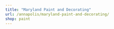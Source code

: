 ```yaml
---
title: "Maryland Paint and Decorating"
url: /annapolis/maryland-paint-and-decorating/
shop: paint
---
```


